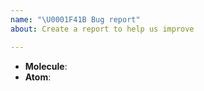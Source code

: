 ```yaml
---
name: "\U0001F41B Bug report"
about: Create a report to help us improve

---
```


<!--
Thank you for reporting a possible bug in Choc UI.

Please fill in as much of the template below as you can.

Molecule: Component Section with the problem e.g Alerts`
Atom: Component with the problem e.g. Success Alert`
-->

* **Molecule**:
* **Atom**:

<!-- Please provide more details below this comment. -->
